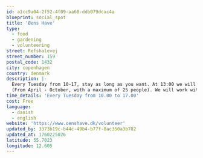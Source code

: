 ```yaml
---
id: a1cc9a04-2f52-4f09-aa68-ddb079dcac4a
blueprint: social_spot
title: 'Øens Have'
type:
  - food
  - gardening
  - volunteering
street: Refshalevej
street_number: 159
postal_code: 1432
city: copenhagen
country: denmark
description: |-
  Every Tuesday from 10-17, stay as long as you want. At 13:00 we will enjoy a nice vegetarian lunch together 
  (From April - October, with a maximum of 25 people). We will work with everything regarding urban farming - sowing, planting, watering, weeding, harvesting, composting, building, painting, etc. It is not necessary to have any kind of experience with farming or vegetable growing to participate.
time_details: 'Every Tuesday from 10.00 to 17.00'
cost: Free
language:
  - danish
  - english
website: 'https://www.oenshave.dk/volunteer'
updated_by: 3373b19c-b44c-49b4-b77f-8ac350a3b782
updated_at: 1760225026
latitude: 55.7023
longitude: 12.605
---
```

